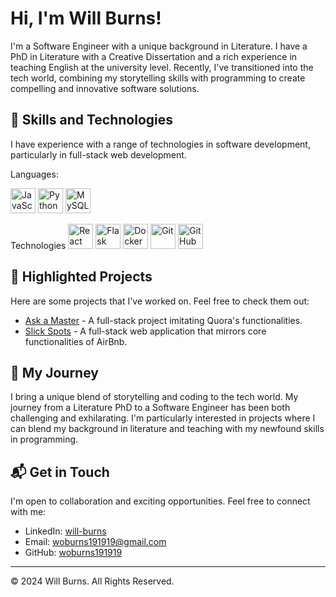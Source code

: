 # Hi, I'm Will Burns!

I'm a Software Engineer with a unique background in Literature. I have a PhD in Literature with a Creative Dissertation and a rich experience in teaching English at the university level. Recently, I've transitioned into the tech world, combining my storytelling skills with programming to create compelling and innovative software solutions.

## 🚀 Skills and Technologies
I have experience with a range of technologies in software development, particularly in full-stack web development. 

Languages:

<p>
  <img src="https://cdn.jsdelivr.net/gh/devicons/devicon/icons/javascript/javascript-original.svg" width="40" height="40" alt="JavaScript" />
  <img src="https://cdn.jsdelivr.net/gh/devicons/devicon/icons/python/python-original.svg" width="40" height="40" alt="Python" />
  <img src="https://cdn.jsdelivr.net/gh/devicons/devicon/icons/mysql/mysql-original-wordmark.svg" width="40" height="40" alt="MySQL" />


Technologies
  <img src="https://cdn.jsdelivr.net/gh/devicons/devicon/icons/react/react-original-wordmark.svg" width="40" height="40" alt="React" />
  <img src="https://cdn.jsdelivr.net/gh/devicons/devicon/icons/flask/flask-original-wordmark.svg" width="40" height="40" alt="Flask" />
 <img src="https://cdn.jsdelivr.net/gh/devicons/devicon/icons/docker/docker-original-wordmark.svg" width="40" height="40" alt="Docker" />
  <img src="https://cdn.jsdelivr.net/gh/devicons/devicon/icons/git/git-original.svg" width="40" height="40" alt="Git" />
  <img src="https://cdn.jsdelivr.net/gh/devicons/devicon/icons/github/github-original-wordmark.svg" width="40" height="40" alt="GitHub" />
</p>

<div class="container">
			<div class="row aln-center">
					<div class="col-4 col-12-small">
							<i class="devicon-javascript-plain colored"></i>
					</div>
					<div class="col-4 col-12-small">
							<i class="devicon-react-original-wordmark colored"></i>
					</div>
					<div class="col-4 col-12-small">
            <i class="devicon-python-plain-wordmark"></i>
					</div>
					<div class="col-4 col-12-small">
							<i class="devicon-redux-plain colored"></i>
					</div>
					<div class="col-4 col-12-small">
							<i class="devicon-flask-original-wordmark colored"></i>
					</div>
					<div class="col-4 col-12-small">
            <i class="devicon-sqlalchemy-plain colored"></i>
					</div>
					<div class="col-4 col-12-small">
            <i class="devicon-sequelize-plain-wordmark colored"></i>
					</div>
					<div class="col-4 col-12-small">
            <i class="devicon-express-original-wordmark colored"></i>
					</div>
					<div class="col-4 col-12-small">
            <i class="devicon-git-plain-wordmark"></i>
					</div>
					<div class="col-4 col-12-small">
            <i class="devicon-github-original-wordmark"></i>
					</div>
					<div class="col-4 col-12-small">
            <i class="devicon-sqlite-plain-wordmark colored"></i>
					</div>
					<div class="col-4 col-12-small">
            <i class="devicon-postgresql-plain-wordmark colored"></i>
					</div>
					<div class="col-4 col-12-small">
            <i class="devicon-docker-plain-wordmark colored"></i>
					</div>

## 📌 Highlighted Projects
Here are some projects that I've worked on. Feel free to check them out:

- [Ask a Master](https://ask-a-master.onrender.com/login) - A full-stack project imitating Quora's functionalities. 
- [Slick Spots](https://slick-spots.onrender.com) - A full-stack web application that mirrors core functionalities of AirBnb.

## 📖 My Journey
I bring a unique blend of storytelling and coding to the tech world. My journey from a Literature PhD to a Software Engineer has been both challenging and exhilarating. I'm particularly interested in projects where I can blend my background in literature and teaching with my newfound skills in programming.

## 📬 Get in Touch
I'm open to collaboration and exciting opportunities. Feel free to connect with me:

- LinkedIn: [will-burns](https://www.linkedin.com/in/will-burns-905a222a5/)
- Email: [woburns191919@gmail.com](mailto:woburns191919@gmail.com)
- GitHub: [woburns191919](https://github.com/woburns191919)

---

© 2024 Will Burns. All Rights Reserved.
